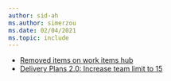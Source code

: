 ```yaml
---
author: sid-ah
ms.author: simerzou
ms.date: 02/04/2021
ms.topic: include
---
```


- [Removed items on work items hub](#removed-items-on-work-items-hub)
- [Delivery Plans 2.0: Increase team limit to 15](#delivery-plans-20-increase-team-limit-to-15)
